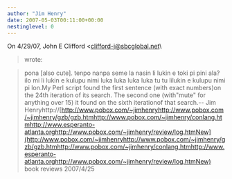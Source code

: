 ```yaml
---
author: "Jim Henry"
date: 2007-05-03T00:11:00+00:00
nestinglevel: 0
---
```

On 4/29/07, John E Clifford <[clifford-j@sbcglobal.net](mailto://clifford-j@sbcglobal.net)\
> wrote:

> pona \[also cute\]. tenpo nanpa seme la nasin li lukin e toki pi pini ala?ilo mi li lukin e kulupu nimi luka luka luka luka tu tu lilukin e kulupu nimi pi lon.My Perl script found the first sentence (with exact numbers)on the 24th iteration of its search. The second one (with"mute" for anything over 15) it found on the sixth iterationof that search.--
Jim Henryhttp://[http://www.pobox.com/~jimhenryhttp://www.pobox.com/~jimhenry/gzb/gzb.htmhttp://www.pobox.com/~jimhenry/conlang.htmhttp://www.esperanto-atlanta.orghttp://www.pobox.com/~jimhenry/review/log.htmNew](http://www.pobox.com/~jimhenryhttp://www.pobox.com/~jimhenry/gzb/gzb.htmhttp://www.pobox.com/~jimhenry/conlang.htmhttp://www.esperanto-atlanta.orghttp://www.pobox.com/~jimhenry/review/log.htmNew) book reviews 2007/4/25